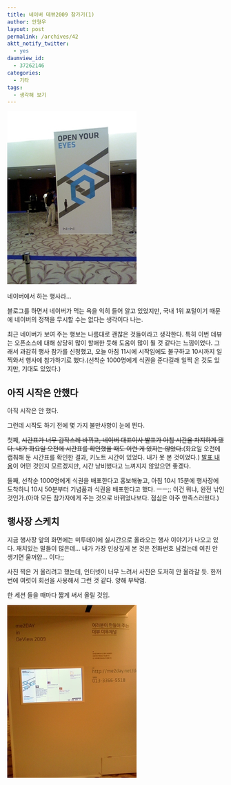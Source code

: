 ```yaml
---
title: 네이버 데뷰2009 참가기(1)
author: 안형우
layout: post
permalink: /archives/42
aktt_notify_twitter:
  - yes
daumview_id:
  - 37262146
categories:
  - 기타
tags:
  - 생각해 보기
---
```

<img src="/uploads/legacy/old-images/1/cfile4.uf.141006494D4BC86621A258.jpg" class="aligncenter" width="300" height="400" alt="" />

네이버에서 하는 행사라&#8230;

블로그를 하면서 네이버가 먹는 욕을 익히 들어 알고 있었지만, 국내 1위 포털이기 때문에 네이버의 정책을 무시할 수는 없다는 생각이다 나는.

최근 네이버가 보여 주는 행보는 나름대로 괜찮은 것들이라고 생각한다. 특히 이번 데뷰는 오픈소스에 대해 상당히 많이 할애한 듯해 도움이 많이 될 것 같다는 느낌이었다. 그래서 과감히 행사 참가를 신청했고, 오늘 아침 11시에 시작임에도 불구하고 10시까지 일찍와서 행사에 참가하기로 했다.(선착순 1000명에게 식권을 준다길래 일찍 온 것도 있지만, 기대도 있었다.)

## 아직 시작은 안했다

아직 시작은 안 했다.

그런데 시작도 하기 전에 몇 가지 불만사항이 눈에 띈다.

첫째, <span style="text-decoration: line-through;">시간표가 너무 갑작스레 바뀌고, 네이버 대표이사 발표가 아침 시간을 차지하게 됐다. 내가 화요일 오전에 시간표를 확인했을 때도 이런 게 있지는 않았다.</span>(화요일 오전에 캡춰해 둔 시간표를 확인한 결과, 키노트 시간이 있었다. 내가 못 본 것이었다.) <a target="_blank" href="http://mytory.textcube.com/39">발표 내용</a>이 어떤 것인지 모르겠지만, 시간 낭비했다고 느껴지지 않았으면 좋겠다.

둘째, 선착순 1000명에게 식권을 배포한다고 홍보해놓고, 아침 10시 15분에 행사장에 도착하니 10시 50분부터 기념품과 식권을 배포한다고 했다. ㅡㅡ;; 이건 뭐냐, 완전 낚인 것인가.(아마 모든 참가자에게 주는 것으로 바뀌었나보다. 점심은 아주 만족스러웠다.)

## 행사장 스케치

지금 행사장 앞의 화면에는 미투데이에 실시간으로 올라오는 행사 이야기가 나오고 있다. 재치있는 말들이 많은데&#8230; 내가 가장 인상깊게 본 것은 전화번호 남겼는데 여친 안 생기면 울꺼얌&#8230; 이다;;

사진 찍은 거 올리려고 했는데, 인터넷이 너무 느려서 사진은 도저히 안 올라갈 듯. 한꺼번에 여럿이 회선을 사용해서 그런 것 같다. 양해 부탁염.

한 세션 들을 때마다 짧게 써서 올릴 것임.

<img src="/uploads/legacy/old-images/1/cfile25.uf.144BDC4B4D4BC867247845.jpg" class="aligncenter" width="300" height="400" alt="" />